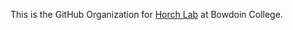 This is the GitHub Organization for [Horch Lab](https://www.bowdoin.edu/profiles/faculty/hhorch/index.html) at Bowdoin College. 
